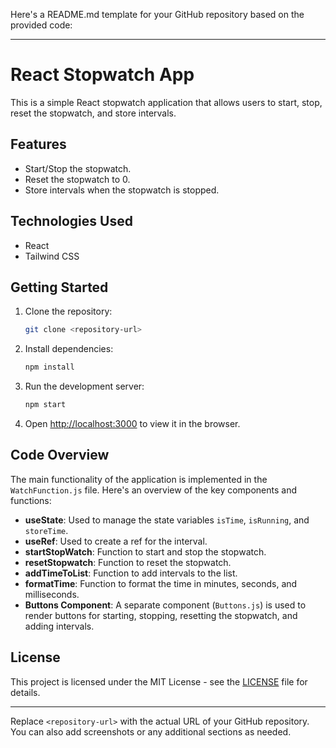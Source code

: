 Here's a README.md template for your GitHub repository based on the provided code:

---

# React Stopwatch App

This is a simple React stopwatch application that allows users to start, stop, reset the stopwatch, and store intervals.

## Features

- Start/Stop the stopwatch.
- Reset the stopwatch to 0.
- Store intervals when the stopwatch is stopped.

## Technologies Used

- React
- Tailwind CSS

## Getting Started

1. Clone the repository:

   ```bash
   git clone <repository-url>
   ```

2. Install dependencies:

   ```bash
   npm install
   ```

3. Run the development server:

   ```bash
   npm start
   ```

4. Open [http://localhost:3000](http://localhost:3000) to view it in the browser.

## Code Overview

The main functionality of the application is implemented in the `WatchFunction.js` file. Here's an overview of the key components and functions:

- **useState**: Used to manage the state variables `isTime`, `isRunning`, and `storeTime`.
- **useRef**: Used to create a ref for the interval.
- **startStopWatch**: Function to start and stop the stopwatch.
- **resetStopwatch**: Function to reset the stopwatch.
- **addTimeToList**: Function to add intervals to the list.
- **formatTime**: Function to format the time in minutes, seconds, and milliseconds.
- **Buttons Component**: A separate component (`Buttons.js`) is used to render buttons for starting, stopping, resetting the stopwatch, and adding intervals.


## License

This project is licensed under the MIT License - see the [LICENSE](LICENSE) file for details.

---

Replace `<repository-url>` with the actual URL of your GitHub repository. You can also add screenshots or any additional sections as needed.
